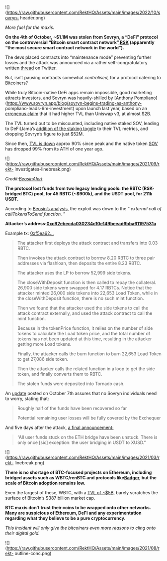 ![](https://raw.githubusercontent.com/RektHQ/Assets/main/images/2022/10/sovryn-
header.png)

_More fuel for the maxis._

 **On the 4th of October, ~$1.1M was stolen from Sovryn, a “DeFi” protocol on
the controversial “Bitcoin smart contract network”,[RSK](https://www.rsk.co/)
(apparently “the most secure smart contract network in the world”).**

The devs placed contracts into “maintenance mode” preventing further losses
and the attack was announced via a rather self-congratulatory written
[thread](https://twitter.com/EdanYago/status/1577411283359440897) on Twitter.

But, isn’t pausing contracts somewhat _centralised,_ for a protocol catering
to Bitcoiners?

While truly Bitcoin-native DeFi apps remain impossible, good marketing
attracts investors, and Sovryn was heavily-shilled by [Anthony
Pompliano](https://www.sovryn.app/blog/sovryn-begins-trading-as-anthony-
pompliano-leads-9m-investment) upon launch last year, based on an [erroneous
claim](https://twitter.com/APompliano/status/1402704745647816704) that it had
higher TVL than Uniswap v3, at almost $2B.

The TVL turned out to be miscounted, including native staked SOV, leading to
DeFiLlama’s [addition of the staking
toggle](https://twitter.com/DefiLlama/status/1402762264361549826) to their TVL
metrics, and dropping Sovryn’s figure to just $52M.

Since then, [TVL is down](https://defillama.com/protocol/sovryn) approx 90%
since peak and the native token
[SOV](https://www.coingecko.com/en/coins/sovryn) has dropped 99% from its ATH
of one year ago.

![](https://raw.githubusercontent.com/RektHQ/Assets/main/images/2021/09/rekt-
investigates-linebreak.png)

_Credit:[BeosinAlert](https://twitter.com/BeosinAlert/status/1578375800427945984)_

 **The protocol lost funds from two legacy lending pools: the RBTC (RSK-
bridged BTC) pool, for 45 RBTC (~$900k), and the USDT pool, for 211k USDT.**

According to [Beosin’s
analysis](https://twitter.com/BeosinAlert/status/1578375800427945984), the
exploit was down to the “ _external call of callTokensToSend function._ ”

 **Attacker’s
address:[0xc92ebecda030234c10e149beead6bba61197531a](https://explorer.rsk.co/address/0xc92ebecda030234c10e149beead6bba61197531a)**

Example tx:
[0xf5ea62…](https://explorer.rsk.co/tx/0xf5ea6266a56f4e0135b73f63050afca7146bc940ac73da8b5fade9d8031582e2)

> The attacker first deploys the attack contract and transfers into 0.03 RBTC.
>
> Then invokes the attack contract to borrow 8.20 RBTC to three pair addresses
> via flashloan, then deposits the entire 8.23 RBTC.
>
> The attacker uses the LP to borrow 52,999 side tokens.
>
> The closeWithDeposit function is then called to repay the collateral. 26,900
> side tokens were swapped for 4.17 RBTCs. Notice that the attacker minted
> 26,000 side tokens into 22,653 Load Token, while in the closeWithDeposit
> function, there is no such mint function.
>
> Then we found that the attacker used the side tokens to call the attack
> contract externally, and used the attack contract to call the mint function.
>
> Because in the tokenPrice function, it relies on the number of side tokens
> to calculate the Load token price, and the total number of tokens has not
> been updated at this time, resulting in the attacker getting more Load
> tokens.
>
> Finally, the attacker calls the burn function to burn 22,653 Load Token to
> get 27,086 side token.
>
> Then the attacker calls the related function in a loop to get the side
> token, and finally converts them to RBTC.
>
> The stolen funds were deposited into Tornado cash.

An [update](https://www.sovryn.app/blog/interim-exploit-update) posted on
October 7th assures that no Sovryn individuals need to worry, stating that:

> Roughly half of the funds have been recovered so far
>
> Potential remaining user losses will be fully covered by the Exchequer

And five days after the attack, [a final
announcement:](https://twitter.com/SovrynBTC/status/1578770047643762689)

> ”All user funds stuck on the ETH bridge have been unstuck. There is only
> once [sic] exception: the user bridging in USDT to XUSD.”

![](https://raw.githubusercontent.com/RektHQ/Assets/main/images/2021/03/rekt-
linebreak.png)

 **There is no shortage of BTC-focused projects on Ethereum, including bridged
assets such as WBTC/renBTC and protocols
like[Badger](https://rekt.news/badger-rekt/), but the scale of Bitcoin
adoption remains low.**

Even the largest of these, WBTC, with a [TVL of
~$5B](https://defillama.com/protocol/wbtc), barely scratches the surface of
Bitcoin’s $387 billion market cap.

 **BTC maxis don’t trust their coins to be wrapped onto other networks. Many
are suspicious of Ethereum, DeFi and any experimentation regarding what they
believe to be a pure cryptocurrency.**

 _This incident will only give the bitcoiners even more reasons to cling onto
their digital gold._

![](https://raw.githubusercontent.com/RektHQ/Assets/main/images/2021/08/rekt-
outline-conc.png)


